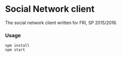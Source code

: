 Social Network client
=====================

The social network client written for FRI, SP 2015/2016.

### Usage

```
npm install
npm start
```
